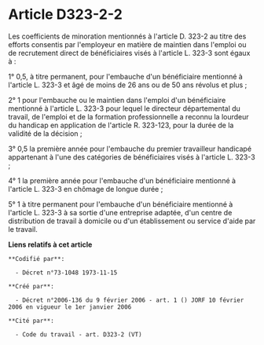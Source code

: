 # Article D323-2-2

Les coefficients de minoration mentionnés à l'article D. 323-2 au titre des efforts consentis par l'employeur en matière de
maintien dans l'emploi ou de recrutement direct de bénéficiaires visés à l'article L. 323-3 sont égaux à :

1° 0,5, à titre permanent, pour l'embauche d'un bénéficiaire mentionné à l'article L. 323-3 et âgé de moins de 26 ans ou de
50 ans révolus et plus ;

2° 1 pour l'embauche ou le maintien dans l'emploi d'un bénéficiaire mentionné à l'article L. 323-3 pour lequel le directeur
départemental du travail, de l'emploi et de la formation professionnelle a reconnu la lourdeur du handicap en application de
l'article R. 323-123, pour la durée de la validité de la décision ;

3° 0,5 la première année pour l'embauche du premier travailleur handicapé appartenant à l'une des catégories de bénéficiaires
visés à l'article L. 323-3 ;

4° 1 la première année pour l'embauche d'un bénéficiaire mentionné à l'article L. 323-3 en chômage de longue durée ;

5° 1 à titre permanent pour l'embauche d'un bénéficiaire mentionné à l'article L. 323-3 à sa sortie d'une entreprise adaptée,
d'un centre de distribution de travail à domicile ou d'un établissement ou service d'aide par le travail.

**Liens relatifs à cet article**

	**Codifié par**:

	  - Décret n°73-1048 1973-11-15

	**Créé par**:

	  - Décret n°2006-136 du 9 février 2006 - art. 1 () JORF 10 février 2006 en vigueur le 1er janvier 2006

	**Cité par**:

	  - Code du travail - art. D323-2 (VT)
